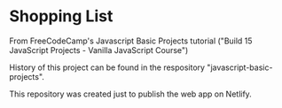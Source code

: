 # Shopping List
 From FreeCodeCamp's Javascript Basic Projects tutorial ("Build 15 JavaScript Projects - Vanilla JavaScript Course")

 History of this project can be found in the respository "javascript-basic-projects".

 This repository was created just to publish the web app on Netlify.
